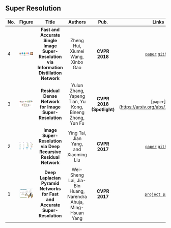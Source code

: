 ## Super Resolution
|No. |Figure   |Title   |Authors  |Pub.  |Links|
|------|:-----:|:-----:|:-----:|:-----:|:---:|
|4|![IDN](data/IDN.png)|__Fast and Accurate Single Image Super-Resolution via Information Distillation Network__|Zheng Hui, Xiumei Wang, Xinbo Gao|__CVPR 2018__|[`paper`](https://arxiv.org/abs/1803.09454v1) [`github`](https://github.com/Zheng222/IDN-Caffe)|
|3|![Res-DenNet](data/Res-DenNet.png)|__Residual Dense Network for Image Super-Resolution__|Yulun Zhang, Yapeng Tian, Yu Kong, Bineng Zhong, Yun Fu|__CVPR 2018 (Spotlight)__|[`paper`](https://arxiv.org/abs/1802.08797v2|
|2|![DRRN](data/DRRN.png)|__Image Super-Resolution via Deep Recursive Residual Network__|Ying Tai, Jian Yang, and Xiaoming Liu|__CVPR 2017__|[`paper`](https://www.researchgate.net/profile/Xiaoming_Liu8/publication/316017318_Image_Super-Resolution_via_Deep_Recursive_Residual_Network/links/58eda40b0f7e9b37ed14f5d7/Image-Super-Resolution-via-Deep-Recursive-Residual-Network.pdf) [`github`](https://github.com/tyshiwo/DRRN_CVPR17)|
|1|![LapSRN](data/LapSRN.png)|__Deep Laplacian Pyramid Networks for Fast and Accurate Super-Resolution__|Wei-Sheng Lai, Jia-Bin Huang, Narendra Ahuja, Ming-Hsuan Yang|__CVPR 2017__|[`project page`](http://vllab1.ucmerced.edu/~wlai24/LapSRN/)|